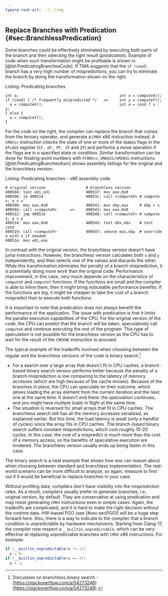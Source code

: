 ```yaml
---
typora-root-url: ..\..\img
---
```


## Replace Branches with Predication {#sec:BranchlessPredication}

Some branches could be effectively eliminated by executing both parts of the branch and then selecting the right result (*predication*). Example of code when such transformation might be profitable is shown in [@lst:PredicatingBranchesCode]. If TMA suggests that the `if (cond)` branch has a very high number of mispredictions, you can try to eliminate the branch by doing the transformation shown on the right.

Listing: Predicating branches.

~~~~ {#lst:PredicatingBranchesCode .cpp}
int a;                                             int x = computeX();
if (cond) { /* frequently mispredicted */   =>     int y = computeY();
  a = computeX();                                  int a = cond ? x : y;
} else {
  a = computeY();
}
~~~~~~~~~~~~~~~~~~~~~~~~~~~~~~~~~~~~~~~~~~~~~~~~~

For the code on the right, the compiler can replace the branch that comes from the ternary operator, and generate a `CMOV` x86 instruction instead. A `CMOVcc` instruction checks the state of one or more of the status flags in the `EFLAGS` register (`CF, OF, PF, SF` and `ZF`) and performs a move operation if the flags are in a specified state or condition. Similar transformation can be done for floating-point numbers with `FCMOVcc,VMAXSS/VMINSS` instructions. [@lst:PredicatingBranchesAsm] shows assembly listings for the original and the branchless version.

Listing: Predicating branches - x86 assembly code.

~~~~ {#lst:PredicatingBranchesAsm .bash}
# original version                  # branchless version
400504: test edi,edi                400537: mov eax,0x0
400506: je 400514                   40053c: call <computeX> # compute x; a = x
400508: mov eax,0x0                 400541: mov ebp,eax     # ebp = x
40050d: call <computeX>      =>     400543: mov eax,0x0
400512: jmp 40051e                  400548: call <computeY> # compute y; a = y
400514: mov eax,0x0                 40054d: test ebx,ebx    # test cond
400519: call <computeY>             40054f: cmovne eax,ebp  # override a with x if needed
40051e: mov edi,eax
~~~~~~~~~~~~~~~~~~~~~~~~~~~~~~~~~~~~~~~~~~~~~~~~~

In contrast with the original version, the branchless version doesn't have jump instructions. However, the branchless version calculates both `x` and `y` independently, and then selects one of the values and discards the other. While this transformation eliminates the penalty of a branch misprediction, it is potentially doing more work than the original code. Performance improvement, in this case, very much depends on the characteristics of `computeX` and `computeY` functions. If the functions are small and the compiler is able to inline them, then it might bring noticeable performance benefits. If the functions are big, it might be cheaper to take the cost of a branch mispredict than to execute both functions. 

It is important to note that predication does not always benefit the performance of the application. The issue with predication is that it limits the parallel execution capabilities of the CPU. For the original version of the code, the CPU can predict that the branch will be taken, speculatively call `computeX` and continue executing the rest of the program. This type of speculation is not possible for the branchless version as the CPU has to wait for the result of the `CMOVNE` instruction to proceed.

The typical example of the tradeoffs involved when choosing between the regular and the branchless versions of the code is binary search:[^3]

* For a search over a large array that doesn't fit in CPU caches, a branch-based binary search version performs better because the penalty of a branch misprediction is low comparing to the latency of memory accesses (which are high because of the cache misses). Because of the branches in place, the CPU can speculate on their outcome, which allows loading the array element from the current iteration and the next one at the same time. It doesn't end there: the speculation continues, and you might have multiple loads in flight at the same time.
* The situation is reversed for small arrays that fit in CPU caches. The branchless search still has all the memory accesses serialized, as explained earlier. But this time, the load latency is small (only a handful of cycles) since the array fits in CPU caches. The branch-based binary search suffers constant mispredictions, which cost roughly 10-20 cycles. In this case, the cost of a mispredict is much more than the cost of a memory access, so the benefits of speculative execution are hindered. The branchless version usually ends up being faster in this case.

The binary search is a neat example that shows how one can reason about when choosing between standard and branchless implementation. The real-world scenario can be more difficult to analyze, so again, measure to find out if it would be beneficial to replace branches in your case.

Without profiling data, compilers don't have visibility into the misprediction rates. As a result, compilers usually prefer to generate branches, i.e., original version, by default. They are conservative at using predication and may resist generating `CMOV` instructions even in simple cases. Again, the tradeoffs are complicated, and it is hard to make the right decision without the runtime data. HW-based PGO (see [#sec:secPGO]) will be a huge step forward here. Also, there is a way to indicate to the compiler that a branch condition is unpredictable by hardware mechanisms. Starting from Clang-17, the compiler now respect a `__builtin_unpredictable`, which can be very effective at replacing unpredictable branches with `CMOV` x86 instructions. For example:

```cpp
if (__builtin_unpredictable(x != 2))
  y = 0;
if (__builtin_unpredictable(x == 3))
  y = 1;
```

[^3]: Discussion on branchless binary search - [https://stackoverflow.com/a/54273248](https://stackoverflow.com/a/54273248).
